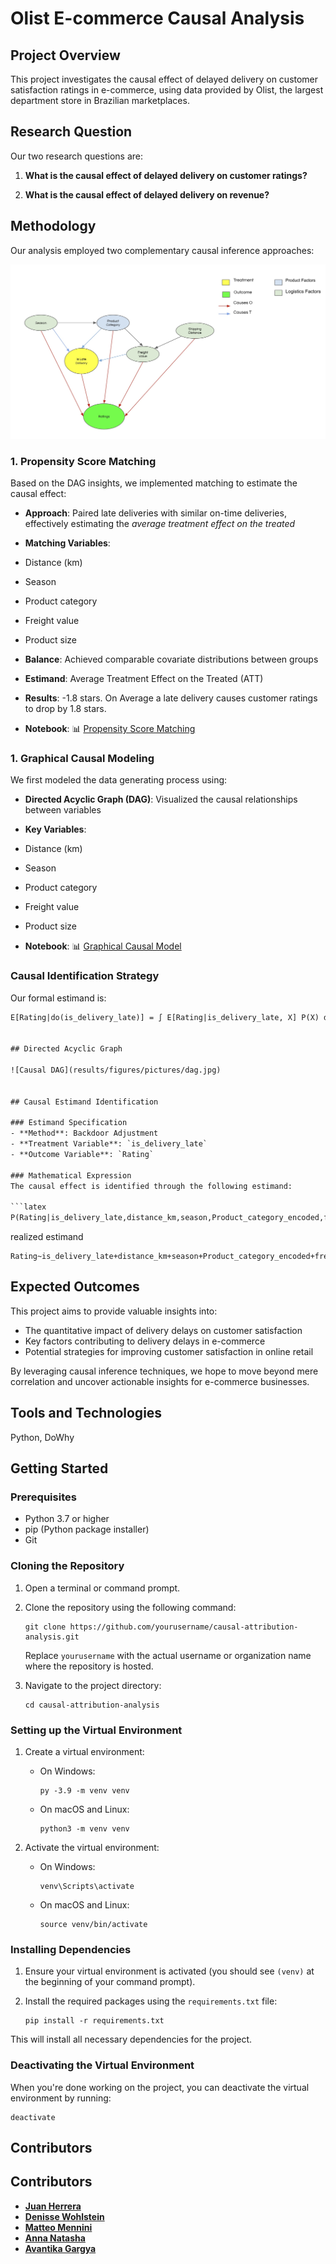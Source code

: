 # Olist E-commerce Causal Analysis

## Project Overview
This project investigates the causal effect of delayed delivery on customer satisfaction ratings in e-commerce, using data provided by Olist, the largest department store in Brazilian marketplaces.



## Research Question
Our two research questions are:

1. **What is the causal effect of delayed delivery on customer ratings?**

2. **What is the causal effect of delayed delivery on revenue?**

## Methodology

Our analysis employed two complementary causal inference approaches:

![Causal DAG](results/figures/pictures/dag.jpg)

### 1. Propensity Score Matching
Based on the DAG insights, we implemented matching to estimate the causal effect:

- **Approach**: Paired late deliveries with similar on-time deliveries, effectively estimating the *average treatment effect on the treated*

- **Matching Variables**:
 - Distance (km)
 - Season
 - Product category
 - Freight value
 - Product size

- **Balance**: Achieved comparable covariate distributions between groups

- **Estimand**: Average Treatment Effect on the Treated (ATT)

- **Results**: -1.8 stars. On Average a late delivery causes customer ratings to drop by 1.8 stars.

- **Notebook**: 📊 [Propensity Score Matching](notebooks/model-development.ipynb)

### 1. Graphical Causal Modeling

We first modeled the data generating process using:

- **Directed Acyclic Graph (DAG)**: Visualized the causal relationships between variables

- **Key Variables**:
 - Distance (km)
 - Season
 - Product category
 - Freight value
 - Product size

- **Notebook**: 📊 [Graphical Causal Model](notebooks/gcm-development.ipynb)





### Causal Identification Strategy

Our formal estimand is:
```latex
E[Rating|do(is_delivery_late)] = ∫ E[Rating|is_delivery_late, X] P(X) dX


## Directed Acyclic Graph

![Causal DAG](results/figures/pictures/dag.jpg)


## Causal Estimand Identification

### Estimand Specification
- **Method**: Backdoor Adjustment
- **Treatment Variable**: `is_delivery_late`
- **Outcome Variable**: `Rating`

### Mathematical Expression
The causal effect is identified through the following estimand:

```latex
P(Rating|is_delivery_late,distance_km,season,Product_category_encoded,freight_value,Product_size)
```

realized estimand
```
Rating~is_delivery_late+distance_km+season+Product_category_encoded+freight_value+Product_size
```


## Expected Outcomes

This project aims to provide valuable insights into:
- The quantitative impact of delivery delays on customer satisfaction
- Key factors contributing to delivery delays in e-commerce
- Potential strategies for improving customer satisfaction in online retail

By leveraging causal inference techniques, we hope to move beyond mere correlation and uncover actionable insights for e-commerce businesses.

## Tools and Technologies

Python, DoWhy

## Getting Started

### Prerequisites

- Python 3.7 or higher
- pip (Python package installer)
- Git

### Cloning the Repository

1. Open a terminal or command prompt.

2. Clone the repository using the following command:
   ```
   git clone https://github.com/yourusername/causal-attribution-analysis.git
   ```
   Replace `yourusername` with the actual username or organization name where the repository is hosted.

3. Navigate to the project directory:
   ```
   cd causal-attribution-analysis
   ```

### Setting up the Virtual Environment

1. Create a virtual environment:
   - On Windows:
     ```
     py -3.9 -m venv venv
     ```
   - On macOS and Linux:
     ```
     python3 -m venv venv
     ```

2. Activate the virtual environment:
   - On Windows:
     ```
     venv\Scripts\activate
     ```
   - On macOS and Linux:
     ```
     source venv/bin/activate
     ```

### Installing Dependencies

1. Ensure your virtual environment is activated (you should see `(venv)` at the beginning of your command prompt).

2. Install the required packages using the `requirements.txt` file:
   ```
   pip install -r requirements.txt
   ```

This will install all necessary dependencies for the project.

### Deactivating the Virtual Environment

When you're done working on the project, you can deactivate the virtual environment by running:
```
deactivate
```

## Contributors

## Contributors

- **[Juan Herrera](https://www.linkedin.com/in/juanherreras/)** 
- **[Denisse Wohlstein](https://www.linkedin.com/in/denissewohlstein/)** 
- **[Matteo Mennini](https://www.linkedin.com/in/matteomennini/)** 
- **[Anna Natasha](https://www.linkedin.com/in/anna-natasha/)**
- **[Avantika Gargya](https://www.linkedin.com/in/avantika-gargya/)**
